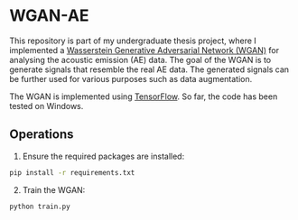 # WGAN-AE

This repository is part of my undergraduate thesis project, where I implemented a [Wasserstein Generative Adversarial Network (WGAN)](https://arxiv.org/abs/1701.07875) for analysing the acoustic emission (AE) data. The goal of the WGAN is to generate signals that resemble the real AE data. The generated signals can be further used for various purposes such as data augmentation.

The WGAN is implemented using [TensorFlow](https://tensorflow.org). So far, the code has been tested on Windows.

## Operations

1. Ensure the required packages are installed:
```bash
pip install -r requirements.txt
```

2. Train the WGAN:
```bash
python train.py
```
